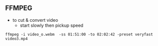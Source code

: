 ## FFMPEG
- to cut & convert video 
  - start slowly then pickup speed
```
ffmpeg -i video_o.webm  -ss 01:51:00 -to 02:02:42 -preset veryfast video3.mp4
```
